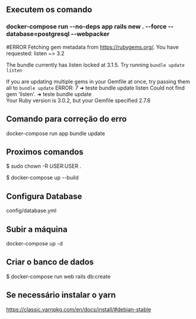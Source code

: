 ## Executem os comando

### docker-compose run --no-deps app rails new . --force --database=postgresql --webpacker

#ERROR
Fetching gem metadata from https://rubygems.org/.
You have requested:
  listen ~> 3.2
  

The bundle currently has listen locked at 3.1.5.
Try running `bundle update listen`

If you are updating multiple gems in your Gemfile at once,
try passing them all to `bundle update`
ERROR: 7
➜  teste bundle update listen
Could not find gem 'listen'.
➜  teste bundle update       
Your Ruby version is 3.0.2, but your Gemfile specified 2.7.8

## Comando para correção do erro
docker-compose run app bundle update

## Proximos comandos

$ sudo chown -R $USER:$USER .

$ docker-compose up --build

## Configura Database

config/database.yml

## Subir a máquina

docker-compose up -d

## Criar o banco de dados

$ docker-compose run web rails db:create

## Se necessário instalar o yarn
https://classic.yarnpkg.com/en/docs/install/#debian-stable